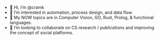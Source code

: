 - 👋 Hi, I’m @cramk
- 👀 I’m interested in automation, process design, and data flow.
- 🌱 My NOW topics are in Computer Vision, GO, Rust, Prolog, & functional languages.
- 💞️ I’m looking to collaborate on CS research / publications and improving the concept of social platforms.


<!---
- 📫 How to reach me ...
cramk/cramk is a ✨ special ✨ repository because its `README.md` (this file) appears on your GitHub profile.
You can click the Preview link to take a look at your changes.
--->
